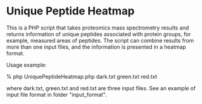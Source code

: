 # Unique Peptide Heatmap

This is a PHP script that takes proteomics mass spectrometry results and returns information of unique peptides associated with protein groups, for example, measured areas of peptides. The script can combine results from more than one input files, and the information is presented in a heatmap format.

Usage example: 

% php UniquePeptideHeatmap.php dark.txt green.txt red.txt

where dark.txt, green.txt and red.txt are three input files. See an example of input file format in folder "input_format".

